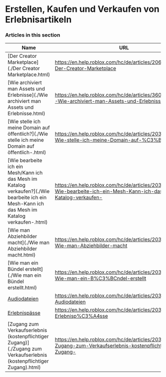 # Erstellen, Kaufen und Verkaufen von Erlebnisartikeln  
### Articles in this section
Name|URL
-|-
[Der Creator Marketplace](./Der Creator Marketplace.html) |https://en.help.roblox.com/hc/de/articles/206580683-Der-Creator-Marketplace
[Wie archiviert man Assets und Erlebnisse](./Wie archiviert man Assets und Erlebnisse.html) |https://en.help.roblox.com/hc/de/articles/360031253052-Wie-archiviert-man-Assets-und-Erlebnisse
[Wie stelle ich meine Domain auf öffentlich?](./Wie stelle ich meine Domain auf öffentlich-.html) |https://en.help.roblox.com/hc/de/articles/203313230-Wie-stelle-ich-meine-Domain-auf-%C3%B6ffentlich-
[Wie bearbeite ich ein Mesh/Kann ich das Mesh im Katalog verkaufen?](./Wie bearbeite ich ein Mesh-Kann ich das Mesh im Katalog verkaufen-.html) |https://en.help.roblox.com/hc/de/articles/203313250-Wie-bearbeite-ich-ein-Mesh-Kann-ich-das-Mesh-im-Katalog-verkaufen-
[Wie man Abziehbilder macht](./Wie man Abziehbilder macht.html) |https://en.help.roblox.com/hc/de/articles/203313930-Wie-man-Abziehbilder-macht
[Wie man ein Bündel erstellt](./Wie man ein Bündel erstellt.html) |https://en.help.roblox.com/hc/de/articles/203313910-Wie-man-ein-B%C3%BCndel-erstellt
[Audiodateien](./Audiodateien.html) |https://en.help.roblox.com/hc/de/articles/203314070-Audiodateien
[Erlebnispässe](./Erlebnispässe.html) |https://en.help.roblox.com/hc/de/articles/203314040-Erlebnisp%C3%A4sse
[Zugang zum Verkaufserlebnis (kostenpflichtiger Zugang)](./Zugang zum Verkaufserlebnis (kostenpflichtiger Zugang).html) |https://en.help.roblox.com/hc/de/articles/203314090-Zugang-zum-Verkaufserlebnis-kostenpflichtiger-Zugang-